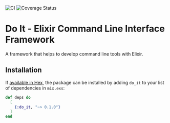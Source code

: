 ![CI](https://github.com/rzcastilho/do_it/workflows/CI/badge.svg)
![Coverage Status](https://coveralls.io/repos/github/rzcastilho/do_it/badge.svg)

# Do It - Elixir Command Line Interface Framework

A framework that helps to develop command line tools with Elixir.

## Installation

If [available in Hex](https://hex.pm/docs/publish), the package can be installed
by adding `do_it` to your list of dependencies in `mix.exs`:

```elixir
def deps do
  [
    {:do_it, "~> 0.1.0"}
  ]
end
```
